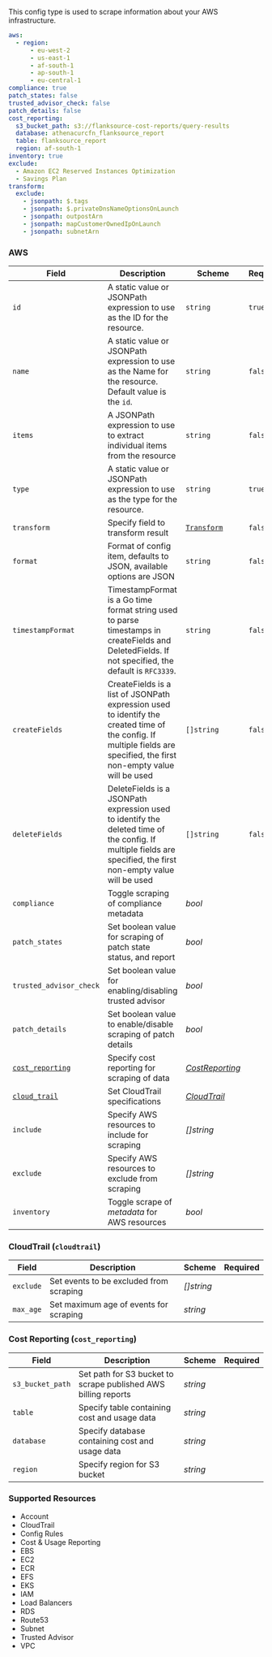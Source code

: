 This config type is used to scrape information about your AWS infrastructure.

```yaml
aws:
  - region:
      - eu-west-2
      - us-east-1
      - af-south-1
      - ap-south-1
      - eu-central-1
compliance: true
patch_states: false
trusted_advisor_check: false
patch_details: false
cost_reporting:
  s3_bucket_path: s3://flanksource-cost-reports/query-results
  database: athenacurcfn_flanksource_report
  table: flanksource_report
  region: af-south-1
inventory: true
exclude:
  - Amazon EC2 Reserved Instances Optimization
  - Savings Plan
transform:
  exclude:
    - jsonpath: $.tags
    - jsonpath: $.privateDnsNameOptionsOnLaunch
    - jsonpath: outpostArn
    - jsonpath: mapCustomerOwnedIpOnLaunch
    - jsonpath: subnetArn
```

### AWS

| Field                                              | Description                                                                                                                                                             | Scheme                                  | Required |
| -------------------------------------------------- | ----------------------------------------------------------------------------------------------------------------------------------------------------------------------- | --------------------------------------- | -------- |
| `id`                                               | A static value or JSONPath expression to use as the ID for the resource.                                                                                                | `string`                                | `true`   |
| `name`                                             | A static value or JSONPath expression to use as the Name for the resource. Default value is the `id`.                                                                   | `string`                                | `false`  |
| `items`                                            | A JSONPath expression to use to extract individual items from the resource                                                                                              | `string`                                | `false`  |
| `type`                                             | A static value or JSONPath expression to use as the type for the resource.                                                                                              | `string`                                | `true`   |
| `transform`                                        | Specify field to transform result                                                                                                                                       | [`Transform`](../concepts/transform.md) | `false`  |
| `format`                                           | Format of config item, defaults to JSON, available options are JSON                                                                                                     | `string`                                | `false`  |
| `timestampFormat`                                  | TimestampFormat is a Go time format string used to parse timestamps in createFields and DeletedFields. If not specified, the default is `RFC3339`.                      | `string`                                | `false`  |
| `createFields`                                     | CreateFields is a list of JSONPath expression used to identify the created time of the config. If multiple fields are specified, the first non-empty value will be used | `[]string`                              | `false`  |
| `deleteFields`                                     | DeleteFields is a JSONPath expression used to identify the deleted time of the config. If multiple fields are specified, the first non-empty value will be used         | `[]string`                              | `false`  |
| `compliance`                                       | Toggle scraping of compliance metadata                                                                                                                                  | _bool_                                  |          |
| `patch_states`                                     | Set boolean value for scraping of patch state status, and report                                                                                                        | _bool_                                  |          |
| `trusted_advisor_check`                            | Set boolean value for enabling/disabling trusted advisor                                                                                                                | _bool_                                  |          |
| `patch_details`                                    | Set boolean value to enable/disable scraping of patch details                                                                                                           | _bool_                                  |          |
| [`cost_reporting`](#cost-reporting)                | Specify cost reporting for scraping of data                                                                                                                             | [_CostReporting_](#cost-reporting)      |          |
| [`cloud_trail`](#cloudtrail-cloudtrail-cloudtrail) | Set CloudTrail specifications                                                                                                                                           | [_CloudTrail_](#cloudtrail-cloudtrail)  |          |
| `include`                                          | Specify AWS resources to include for scraping                                                                                                                           | _\[\]string_                            |          |
| `exclude`                                          | Specify AWS resources to exclude from scraping                                                                                                                          | _\[\]string_                            |          |
| `inventory`                                        | Toggle scrape of _metadata_ for AWS resources                                                                                                                           | _bool_                                  |          |

### CloudTrail (`cloudtrail`)

| Field     | Description                             | Scheme       | Required |
| --------- | --------------------------------------- | ------------ | -------- |
| `exclude` | Set events to be excluded from scraping | _\[\]string_ |          |
| `max_age` | Set maximum age of events for scraping  | _string_     |          |

### Cost Reporting (`cost_reporting`)

| Field            | Description                                                    | Scheme   | Required |
| ---------------- | -------------------------------------------------------------- | -------- | -------- |
| `s3_bucket_path` | Set path for S3 bucket to scrape published AWS billing reports | _string_ |          |
| `table`          | Specify table containing cost and usage data                   | _string_ |          |
| `database`       | Specify database containing cost and usage data                | _string_ |          |
| `region`         | Specify region for S3 bucket                                   | _string_ |          |

### Supported Resources

- Account
- CloudTrail
- Config Rules
- Cost & Usage Reporting
- EBS
- EC2
- ECR
- EFS
- EKS
- IAM
- Load Balancers
- RDS
- Route53
- Subnet
- Trusted Advisor
- VPC
